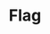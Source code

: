 ---
title: Flag
tags:
icon: flag
svg: '<svg xmlns="http://www.w3.org/2000/svg" width="24" height="24" fill="none" viewBox="0 0 24 24" stroke-width="1.5" stroke-linecap="round" stroke-linejoin="round" stroke="currentColor"><path d="M5 3.5v1.333m0 0v8.334m0-8.334c2.46-.625 4.534-1.188 6.95.039 2.455 1.246 4.527.583 7.046-.02-.331 3.103-.33 5.232.004 8.333-2.52.602-4.594 1.267-7.05.02-2.416-1.227-4.49-.664-6.95-.038M5 20.5v-7.333"/></svg>'
---